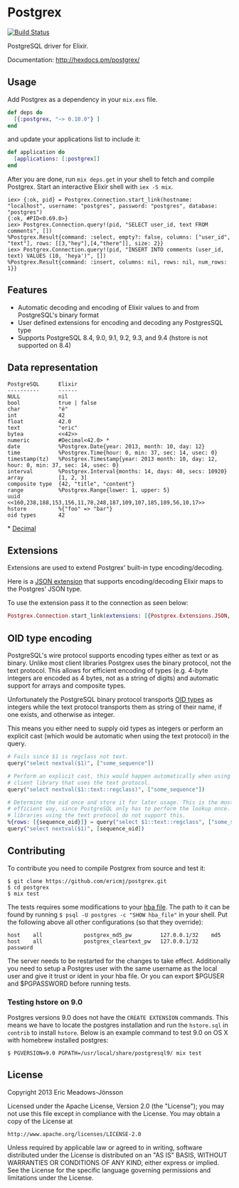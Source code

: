 # Postgrex

[![Build Status](https://travis-ci.org/ericmj/postgrex.svg?branch=master)](https://travis-ci.org/ericmj/postgrex)

PostgreSQL driver for Elixir.

Documentation: http://hexdocs.pm/postgrex/

## Usage

Add Postgrex as a dependency in your `mix.exs` file.

```elixir
def deps do
  [{:postgrex, "~> 0.10.0"} ]
end
```

and update your applications list to include it:

```elixir
def application do
  [applications: [:postgrex]]
end
```

After you are done, run `mix deps.get` in your shell to fetch and compile Postgrex. Start an interactive Elixir shell with `iex -S mix`.

```iex
iex> {:ok, pid} = Postgrex.Connection.start_link(hostname: "localhost", username: "postgres", password: "postgres", database: "postgres")
{:ok, #PID<0.69.0>}
iex> Postgrex.Connection.query!(pid, "SELECT user_id, text FROM comments", [])
%Postgrex.Result{command: :select, empty?: false, columns: ["user_id", "text"], rows: [[3,"hey"],[4,"there"]], size: 2}}
iex> Postgrex.Connection.query!(pid, "INSERT INTO comments (user_id, text) VALUES (10, 'heya')", [])
%Postgrex.Result{command: :insert, columns: nil, rows: nil, num_rows: 1}}

```

## Features

  * Automatic decoding and encoding of Elixir values to and from PostgreSQL's binary format
  * User defined extensions for encoding and decoding any PostgresSQL type
  * Supports PostgreSQL 8.4, 9.0, 9.1, 9.2, 9.3, and 9.4 (hstore is not supported on 8.4)

## Data representation

    PostgreSQL      Elixir
    ----------      ------
    NULL            nil
    bool            true | false
    char            "é"
    int             42
    float           42.0
    text            "eric"
    bytea           <<42>>
    numeric         #Decimal<42.0> *
    date            %Postgrex.Date{year: 2013, month: 10, day: 12}
    time            %Postgrex.Time{hour: 0, min: 37, sec: 14, usec: 0}
    timestamp(tz)   %Postgrex.Timestamp{year: 2013 month: 10, day: 12, hour: 0, min: 37, sec: 14, usec: 0}
    interval        %Postgrex.Interval{months: 14, days: 40, secs: 10920}
    array           [1, 2, 3]
    composite type  {42, "title", "content"}
    range           %Postgrex.Range{lower: 1, upper: 5}
    uuid            <<160,238,188,153,156,11,78,248,187,109,107,185,189,56,10,17>>
    hstore          %{"foo" => "bar"}
    oid types       42

\* [Decimal](http://github.com/ericmj/decimal)

## Extensions

Extensions are used to extend Postgrex' built-in type encoding/decoding.

Here is a [JSON extension](https://github.com/ericmj/postgrex/blob/master/lib/postgrex/extensions/json.ex) that supports encoding/decoding Elixir maps to the Postgres' JSON type.

To use the extension pass it to the connection as seen below:

```elixir
Postgrex.Connection.start_link(extensions: [{Postgrex.Extensions.JSON, library: Poison}], ...)
```

## OID type encoding

PostgreSQL's wire protocol supports encoding types either as text or as binary. Unlike most client libraries Postgrex uses the binary protocol, not the text protocol. This allows for efficient encoding of types (e.g. 4-byte integers are encoded as 4 bytes, not as a string of digits) and automatic support for arrays and composite types.

Unfortunately the PostgreSQL binary protocol transports [OID types](http://www.postgresql.org/docs/current/static/datatype-oid.html#DATATYPE-OID-TABLE) as integers while the text protocol transports them as string of their name, if one exists, and otherwise as integer.

This means you either need to supply oid types as integers or perform an explicit cast (which would be automatic when using the text protocol) in the query.

```elixir
# Fails since $1 is regclass not text.
query("select nextval($1)", ["some_sequence"])

# Perform an explicit cast, this would happen automatically when using a
# client library that uses the text protocol.
query("select nextval($1::text::regclass)", ["some_sequence"])

# Determine the oid once and store it for later usage. This is the most
# efficient way, since PostgreSQL only has to perform the lookup once. Client
# libraries using the text protocol do not support this.
%{rows: [{sequence_oid}]} = query("select $1::text::regclass", ["some_sequence"])
query("select nextval($1)", [sequence_oid])
```

## Contributing

To contribute you need to compile Postgrex from source and test it:

```
$ git clone https://github.com/ericmj/postgrex.git
$ cd postgrex
$ mix test
```

The tests requires some modifications to your [hba file](http://www.postgresql.org/docs/9.3/static/auth-pg-hba-conf.html). The path to it can be found by running `$ psql -U postgres -c "SHOW hba_file"` in your shell. Put the following above all other configurations (so that they override):

```
host    all             postgrex_md5_pw         127.0.0.1/32    md5
host    all             postgrex_cleartext_pw   127.0.0.1/32    password
```

The server needs to be restarted for the changes to take effect. Additionally you need to setup a Postgres user with the same username as the local user and give it trust or ident in your hba file. Or you can export $PGUSER and $PGPASSWORD before running tests.

### Testing hstore on 9.0

Postgres versions 9.0 does not have the `CREATE EXTENSION` commands. This means we have to locate the postgres installation and run the `hstore.sql` in `contrib` to install `hstore`. Below is an example command to test 9.0 on OS X with homebrew installed postgres:

```
$ PGVERSION=9.0 PGPATH=/usr/local/share/postgresql9/ mix test
```

## License

Copyright 2013 Eric Meadows-Jönsson

Licensed under the Apache License, Version 2.0 (the "License");
you may not use this file except in compliance with the License.
You may obtain a copy of the License at

    http://www.apache.org/licenses/LICENSE-2.0

Unless required by applicable law or agreed to in writing, software
distributed under the License is distributed on an "AS IS" BASIS,
WITHOUT WARRANTIES OR CONDITIONS OF ANY KIND, either express or implied.
See the License for the specific language governing permissions and
limitations under the License.
